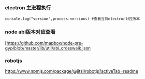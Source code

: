 
### electron 主进程执行

```
console.log("version",process.versions) #查看当前electron对应版本
```
### node abi版本对应查看

[https://github.com/mapbox/node-pre-gyp/blob/master/lib/util/abi_crosswalk.json

### robotjs
https://www.npmjs.com/package/@jitsi/robotjs?activeTab=readme
